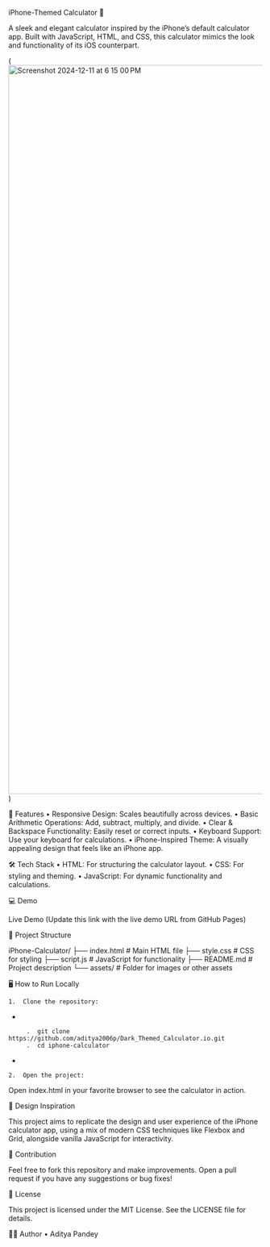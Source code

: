 iPhone-Themed Calculator 📱

A sleek and elegant calculator inspired by the iPhone’s default calculator app. Built with JavaScript, HTML, and CSS, this calculator mimics the look and functionality of its iOS counterpart.

(<img width="1446" alt="Screenshot 2024-12-11 at 6 15 00 PM" src="https://github.com/user-attachments/assets/af855ffa-f67d-4632-a8ed-52fa24fcbaad">)

🚀 Features
	•	Responsive Design: Scales beautifully across devices.
	•	Basic Arithmetic Operations: Add, subtract, multiply, and divide.
	•	Clear & Backspace Functionality: Easily reset or correct inputs.
	•	Keyboard Support: Use your keyboard for calculations.
	•	iPhone-Inspired Theme: A visually appealing design that feels like an iPhone app.

🛠️ Tech Stack
	•	HTML: For structuring the calculator layout.
	•	CSS: For styling and theming.
	•	JavaScript: For dynamic functionality and calculations.

💻 Demo

Live Demo
(Update this link with the live demo URL from GitHub Pages)

📂 Project Structure

iPhone-Calculator/
├── index.html        # Main HTML file
├── style.css         # CSS for styling
├── script.js         # JavaScript for functionality
├── README.md         # Project description
└── assets/           # Folder for images or other assets

🖥️ How to Run Locally


	1.	Clone the repository: 

 *
 
         .  git clone https://github.com/aditya2006p/Dark_Themed_Calculator.io.git
         .  cd iphone-calculator
*

	2.	Open the project:
Open index.html in your favorite browser to see the calculator in action.

🎨 Design Inspiration

This project aims to replicate the design and user experience of the iPhone calculator app, using a mix of modern CSS techniques like Flexbox and Grid, alongside vanilla JavaScript for interactivity.

🤝 Contribution

Feel free to fork this repository and make improvements. Open a pull request if you have any suggestions or bug fixes!

📜 License

This project is licensed under the MIT License. See the LICENSE file for details.

🧑‍💻 Author
	•	Aditya Pandey
